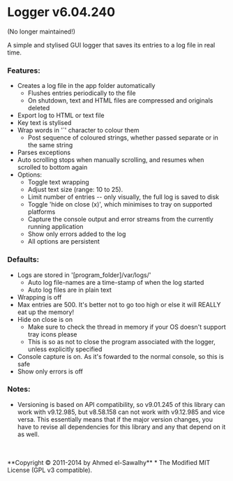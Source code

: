 Logger v6.04.240
================

(No longer maintained!)

A simple and stylised GUI logger that saves its entries to a log file in real time.

### Features:

  + Creates a log file in the app folder automatically
	+ Flushes entries periodically to the file
	+ On shutdown, text and HTML files are compressed and originals deleted
  + Export log to HTML or text file
  + Key text is stylised
  + Wrap words in '`' character to colour them
	+ Post sequence of coloured strings, whether passed separate or in the same string
  + Parses exceptions
  + Auto scrolling stops when manually scrolling, and resumes when scrolled to bottom again
  + Options:
	+ Toggle text wrapping
	+ Adjust text size (range: 10 to 25).
	+ Limit number of entries -- only visually, the full log is saved to disk
	+ Toggle 'hide on close (x)', which minimises to tray on supported platforms
	+ Capture the console output and error streams from the currently running application
	+ Show only errors added to the log
	+ All options are persistent

### Defaults:

  + Logs are stored in '[program_folder]/var/logs/'
	+ Auto log file-names are a time-stamp of when the log started
	+ Auto log files are in plain text
  + Wrapping is off
  + Max entries are 500. It's better not to go too high or else it will REALLY eat up the memory!
  + Hide on close is on
	+ Make sure to check the thread in memory if your OS doesn't support tray icons please
	+ This is so as not to close the program associated with the logger, unless explicitly specified
  + Console capture is on. As it's fowarded to the normal console, so this is safe
  + Show only errors is off

### Notes:

  + Versioning is based on API compatibility, so v9.01.245 of this library can work with v9.12.985, but v8.58.158 can not work with v9.12.985 and vice versa. This essentially means that if the major version changes, you have to revise all dependencies for this library and any that depend on it as well.


<br>
<br>
**Copyright &copy; 2011-2014 by Ahmed el-Sawalhy**
 * The Modified MIT License (GPL v3 compatible).
